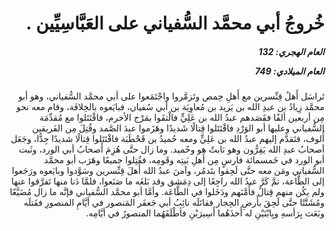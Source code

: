 <h1 dir="rtl">خُروجُ أبي محمَّد السُّفياني على العَبَّاسِيِّين .</h1>

<h5 dir="rtl">العام الهجري:  132

العام الميلادي: 749

</h5>

<p dir="rtl">تَراسَل أَهلُ قِنِّسرين مع أَهلِ حِمص وتَزمَّروا واجْتَمَعوا على أبي محمَّد السُّفياني، وهو أبو محمَّد زِيادُ بن عبدِ الله بن يَزيد بن مُعاوِيَة بن أبي سُفيان، فبايَعوه بالخِلافَة، وقام معه نحو مِن أربعين ألفًا فقَصَدهم عبدُ الله بن عَلِيٍّ فالْتقَوا بمَرْج الأخرم، فاقْتَتَلوا مع مُقدِّمَة السُّفياني وعليها أبو الوَرْدِ فاقْتَتَلوا قِتالًا شَديدًا وهَزَموا عبدَ الصَّمد وقُتِلَ مِن الفَريقين أُلوف، فتَقدَّم إليهم عبدُ الله بن عَلِيٍّ ومعه حُميدُ بن قَحْطَبَة فاقْتَتَلوا قِتالًا شديدًا جِدًّا، وجَعَل أصحابُ عبدِ الله يَفِرُّون وهو ثابتٌ هو وحُميد. وما زال حتَّى هُزِمَ أَصحابُ أبي الورد، وثَبت أبو الورد في خَمسمائة فارسٍ مِن أَهلِ بَيتِه وقَومِه، فقُتِلوا جميعًا وهَرَب أبو محمَّد السُّفياني ومَن معه حتَّى لَحِقوا بتَدمُر، وآمنَ عبدُ الله أَهلَ قِنِّسرين وسَوَّدوا وبايَعوه ورَجَعوا إلى الطَّاعة، ثمَّ كَرَّ عبدُ الله راجِعًا إلى دِمَشق وقد بَلغَه ما صَنَعوا، فلمَّا دَنا منها تَفرَّقوا عنها ولم يكُن منهم قِتالٌ فأَمَّنَهم ودَخَلوا في الطَّاعَة. وأمَّا أبو محمَّد السُّفياني فإنَّه ما زال مُضَيَّعًا ومُشَتَّتًا حتَّى لَحِقَ بأَرضِ الحِجاز فقاتَلَه نائِبُ أبي جَعفَر المَنصور في أيَّامِ المنصورِ فقَتلَه وبَعَث بِرَأسهِ وبِابْنَيْنِ له أَخذَهُما أَسِيرَيْنِ فأطْلَقَهُما المنصورُ في أيَّامِه.</p></br>
